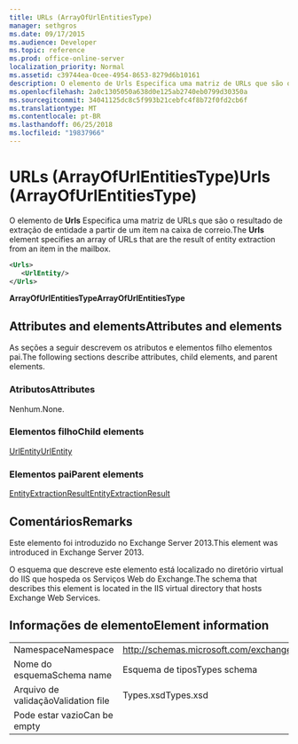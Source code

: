 ```yaml
---
title: URLs (ArrayOfUrlEntitiesType)
manager: sethgros
ms.date: 09/17/2015
ms.audience: Developer
ms.topic: reference
ms.prod: office-online-server
localization_priority: Normal
ms.assetid: c39744ea-0cee-4954-8653-8279d6b10161
description: O elemento de Urls Especifica uma matriz de URLs que são o resultado de extração de entidade a partir de um item na caixa de correio.
ms.openlocfilehash: 2a0c1305050a638d0e125ab2740eb0799d30350a
ms.sourcegitcommit: 34041125dc8c5f993b21cebfc4f8b72f0fd2cb6f
ms.translationtype: MT
ms.contentlocale: pt-BR
ms.lasthandoff: 06/25/2018
ms.locfileid: "19837966"
---
```

# <a name="urls-arrayofurlentitiestype"></a><span data-ttu-id="5c780-103">URLs (ArrayOfUrlEntitiesType)</span><span class="sxs-lookup"><span data-stu-id="5c780-103">Urls (ArrayOfUrlEntitiesType)</span></span>

<span data-ttu-id="5c780-104">O elemento de **Urls** Especifica uma matriz de URLs que são o resultado de extração de entidade a partir de um item na caixa de correio.</span><span class="sxs-lookup"><span data-stu-id="5c780-104">The **Urls** element specifies an array of URLs that are the result of entity extraction from an item in the mailbox.</span></span> 
  
```XML
<Urls>
   <UrlEntity/>
</Urls>
```

 <span data-ttu-id="5c780-105">**ArrayOfUrlEntitiesType**</span><span class="sxs-lookup"><span data-stu-id="5c780-105">**ArrayOfUrlEntitiesType**</span></span>
## <a name="attributes-and-elements"></a><span data-ttu-id="5c780-106">Attributes and elements</span><span class="sxs-lookup"><span data-stu-id="5c780-106">Attributes and elements</span></span>

<span data-ttu-id="5c780-107">As seções a seguir descrevem os atributos e elementos filho elementos pai.</span><span class="sxs-lookup"><span data-stu-id="5c780-107">The following sections describe attributes, child elements, and parent elements.</span></span>
  
### <a name="attributes"></a><span data-ttu-id="5c780-108">Atributos</span><span class="sxs-lookup"><span data-stu-id="5c780-108">Attributes</span></span>

<span data-ttu-id="5c780-109">Nenhum.</span><span class="sxs-lookup"><span data-stu-id="5c780-109">None.</span></span>
  
### <a name="child-elements"></a><span data-ttu-id="5c780-110">Elementos filho</span><span class="sxs-lookup"><span data-stu-id="5c780-110">Child elements</span></span>

[<span data-ttu-id="5c780-111">UrlEntity</span><span class="sxs-lookup"><span data-stu-id="5c780-111">UrlEntity</span></span>](urlentity.md)
  
### <a name="parent-elements"></a><span data-ttu-id="5c780-112">Elementos pai</span><span class="sxs-lookup"><span data-stu-id="5c780-112">Parent elements</span></span>

[<span data-ttu-id="5c780-113">EntityExtractionResult</span><span class="sxs-lookup"><span data-stu-id="5c780-113">EntityExtractionResult</span></span>](entityextractionresult.md)
  
## <a name="remarks"></a><span data-ttu-id="5c780-114">Comentários</span><span class="sxs-lookup"><span data-stu-id="5c780-114">Remarks</span></span>

<span data-ttu-id="5c780-115">Este elemento foi introduzido no Exchange Server 2013.</span><span class="sxs-lookup"><span data-stu-id="5c780-115">This element was introduced in Exchange Server 2013.</span></span>
  
<span data-ttu-id="5c780-116">O esquema que descreve este elemento está localizado no diretório virtual do IIS que hospeda os Serviços Web do Exchange.</span><span class="sxs-lookup"><span data-stu-id="5c780-116">The schema that describes this element is located in the IIS virtual directory that hosts Exchange Web Services.</span></span>
  
## <a name="element-information"></a><span data-ttu-id="5c780-117">Informações de elemento</span><span class="sxs-lookup"><span data-stu-id="5c780-117">Element information</span></span>

|||
|:-----|:-----|
|<span data-ttu-id="5c780-118">Namespace</span><span class="sxs-lookup"><span data-stu-id="5c780-118">Namespace</span></span>  <br/> |http://schemas.microsoft.com/exchange/services/2006/types  <br/> |
|<span data-ttu-id="5c780-119">Nome do esquema</span><span class="sxs-lookup"><span data-stu-id="5c780-119">Schema name</span></span>  <br/> |<span data-ttu-id="5c780-120">Esquema de tipos</span><span class="sxs-lookup"><span data-stu-id="5c780-120">Types schema</span></span>  <br/> |
|<span data-ttu-id="5c780-121">Arquivo de validação</span><span class="sxs-lookup"><span data-stu-id="5c780-121">Validation file</span></span>  <br/> |<span data-ttu-id="5c780-122">Types.xsd</span><span class="sxs-lookup"><span data-stu-id="5c780-122">Types.xsd</span></span>  <br/> |
|<span data-ttu-id="5c780-123">Pode estar vazio</span><span class="sxs-lookup"><span data-stu-id="5c780-123">Can be empty</span></span>  <br/> ||
   

